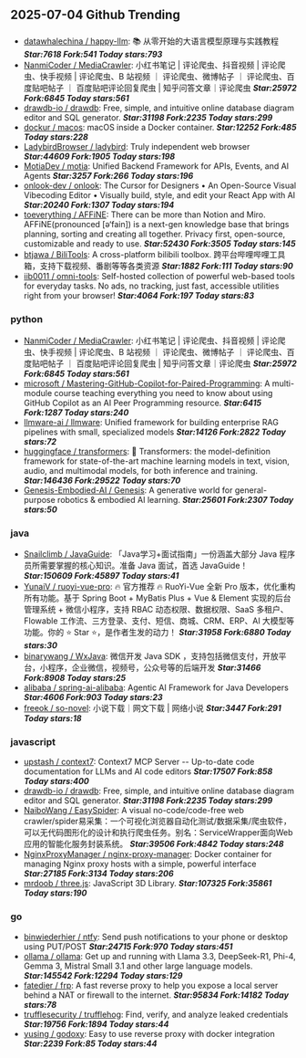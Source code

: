 ## 2025-07-04 Github Trending

### 
* [datawhalechina / happy-llm](https://github.com/datawhalechina/happy-llm): 📚 从零开始的大语言模型原理与实践教程 ***Star:7618 Fork:541 Today stars:793***
* [NanmiCoder / MediaCrawler](https://github.com/NanmiCoder/MediaCrawler): 小红书笔记 | 评论爬虫、抖音视频 | 评论爬虫、快手视频 | 评论爬虫、B 站视频 ｜ 评论爬虫、微博帖子 ｜ 评论爬虫、百度贴吧帖子 ｜ 百度贴吧评论回复爬虫 | 知乎问答文章｜评论爬虫 ***Star:25972 Fork:6845 Today stars:561***
* [drawdb-io / drawdb](https://github.com/drawdb-io/drawdb): Free, simple, and intuitive online database diagram editor and SQL generator. ***Star:31198 Fork:2235 Today stars:299***
* [dockur / macos](https://github.com/dockur/macos): macOS inside a Docker container. ***Star:12252 Fork:485 Today stars:228***
* [LadybirdBrowser / ladybird](https://github.com/LadybirdBrowser/ladybird): Truly independent web browser ***Star:44609 Fork:1905 Today stars:198***
* [MotiaDev / motia](https://github.com/MotiaDev/motia): Unified Backend Framework for APIs, Events, and AI Agents ***Star:3257 Fork:266 Today stars:196***
* [onlook-dev / onlook](https://github.com/onlook-dev/onlook): The Cursor for Designers • An Open-Source Visual Vibecoding Editor • Visually build, style, and edit your React App with AI ***Star:20240 Fork:1307 Today stars:194***
* [toeverything / AFFiNE](https://github.com/toeverything/AFFiNE): There can be more than Notion and Miro. AFFiNE(pronounced [ə‘fain]) is a next-gen knowledge base that brings planning, sorting and creating all together. Privacy first, open-source, customizable and ready to use. ***Star:52430 Fork:3505 Today stars:145***
* [btjawa / BiliTools](https://github.com/btjawa/BiliTools): A cross-platform bilibili toolbox. 跨平台哔哩哔哩工具箱，支持下载视频、番剧等等各类资源 ***Star:1882 Fork:111 Today stars:90***
* [iib0011 / omni-tools](https://github.com/iib0011/omni-tools): Self-hosted collection of powerful web-based tools for everyday tasks. No ads, no tracking, just fast, accessible utilities right from your browser! ***Star:4064 Fork:197 Today stars:83***

### python
* [NanmiCoder / MediaCrawler](https://github.com/NanmiCoder/MediaCrawler): 小红书笔记 | 评论爬虫、抖音视频 | 评论爬虫、快手视频 | 评论爬虫、B 站视频 ｜ 评论爬虫、微博帖子 ｜ 评论爬虫、百度贴吧帖子 ｜ 百度贴吧评论回复爬虫 | 知乎问答文章｜评论爬虫 ***Star:25972 Fork:6845 Today stars:561***
* [microsoft / Mastering-GitHub-Copilot-for-Paired-Programming](https://github.com/microsoft/Mastering-GitHub-Copilot-for-Paired-Programming): A multi-module course teaching everything you need to know about using GitHub Copilot as an AI Peer Programming resource. ***Star:6415 Fork:1287 Today stars:240***
* [llmware-ai / llmware](https://github.com/llmware-ai/llmware): Unified framework for building enterprise RAG pipelines with small, specialized models ***Star:14126 Fork:2822 Today stars:72***
* [huggingface / transformers](https://github.com/huggingface/transformers): 🤗 Transformers: the model-definition framework for state-of-the-art machine learning models in text, vision, audio, and multimodal models, for both inference and training. ***Star:146436 Fork:29522 Today stars:70***
* [Genesis-Embodied-AI / Genesis](https://github.com/Genesis-Embodied-AI/Genesis): A generative world for general-purpose robotics & embodied AI learning. ***Star:25601 Fork:2307 Today stars:50***

### java
* [Snailclimb / JavaGuide](https://github.com/Snailclimb/JavaGuide): 「Java学习+面试指南」一份涵盖大部分 Java 程序员所需要掌握的核心知识。准备 Java 面试，首选 JavaGuide！ ***Star:150609 Fork:45897 Today stars:41***
* [YunaiV / ruoyi-vue-pro](https://github.com/YunaiV/ruoyi-vue-pro): 🔥 官方推荐 🔥 RuoYi-Vue 全新 Pro 版本，优化重构所有功能。基于 Spring Boot + MyBatis Plus + Vue & Element 实现的后台管理系统 + 微信小程序，支持 RBAC 动态权限、数据权限、SaaS 多租户、Flowable 工作流、三方登录、支付、短信、商城、CRM、ERP、AI 大模型等功能。你的 ⭐️ Star ⭐️，是作者生发的动力！ ***Star:31958 Fork:6880 Today stars:30***
* [binarywang / WxJava](https://github.com/binarywang/WxJava): 微信开发 Java SDK ，支持包括微信支付，开放平台，小程序，企业微信，视频号，公众号等的后端开发 ***Star:31466 Fork:8908 Today stars:25***
* [alibaba / spring-ai-alibaba](https://github.com/alibaba/spring-ai-alibaba): Agentic AI Framework for Java Developers ***Star:4606 Fork:903 Today stars:23***
* [freeok / so-novel](https://github.com/freeok/so-novel): 小说下载｜网文下载 | 网络小说 ***Star:3447 Fork:291 Today stars:18***

### javascript
* [upstash / context7](https://github.com/upstash/context7): Context7 MCP Server -- Up-to-date code documentation for LLMs and AI code editors ***Star:17507 Fork:858 Today stars:400***
* [drawdb-io / drawdb](https://github.com/drawdb-io/drawdb): Free, simple, and intuitive online database diagram editor and SQL generator. ***Star:31198 Fork:2235 Today stars:299***
* [NaiboWang / EasySpider](https://github.com/NaiboWang/EasySpider): A visual no-code/code-free web crawler/spider易采集：一个可视化浏览器自动化测试/数据采集/爬虫软件，可以无代码图形化的设计和执行爬虫任务。别名：ServiceWrapper面向Web应用的智能化服务封装系统。 ***Star:39506 Fork:4842 Today stars:248***
* [NginxProxyManager / nginx-proxy-manager](https://github.com/NginxProxyManager/nginx-proxy-manager): Docker container for managing Nginx proxy hosts with a simple, powerful interface ***Star:27185 Fork:3134 Today stars:206***
* [mrdoob / three.js](https://github.com/mrdoob/three.js): JavaScript 3D Library. ***Star:107325 Fork:35861 Today stars:190***

### go
* [binwiederhier / ntfy](https://github.com/binwiederhier/ntfy): Send push notifications to your phone or desktop using PUT/POST ***Star:24715 Fork:970 Today stars:451***
* [ollama / ollama](https://github.com/ollama/ollama): Get up and running with Llama 3.3, DeepSeek-R1, Phi-4, Gemma 3, Mistral Small 3.1 and other large language models. ***Star:145542 Fork:12294 Today stars:129***
* [fatedier / frp](https://github.com/fatedier/frp): A fast reverse proxy to help you expose a local server behind a NAT or firewall to the internet. ***Star:95834 Fork:14182 Today stars:78***
* [trufflesecurity / trufflehog](https://github.com/trufflesecurity/trufflehog): Find, verify, and analyze leaked credentials ***Star:19756 Fork:1894 Today stars:44***
* [yusing / godoxy](https://github.com/yusing/godoxy): Easy to use reverse proxy with docker integration ***Star:2239 Fork:85 Today stars:44***
